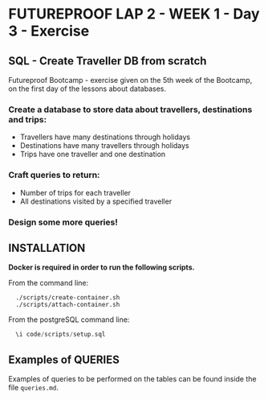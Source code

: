 # FUTUREPROOF LAP 2 - WEEK 1 - Day 3 - Exercise

## SQL - Create Traveller DB from scratch

Futureproof Bootcamp - exercise given on the 5th week of the Bootcamp, on the first day of the lessons about databases.

### Create a database to store data about travellers, destinations and trips:

- Travellers have many destinations through holidays
- Destinations have many travellers through holidays
- Trips have one traveller and one destination

### Craft queries to return:

- Number of trips for each traveller
- All destinations visited by a specified traveller

### Design some more queries!

## INSTALLATION

**Docker is required in order to run the following scripts.**

From the command line:

```
  ./scripts/create-container.sh
  ./scripts/attach-container.sh

```

From the postgreSQL command line:

```sql
  \i code/scripts/setup.sql
```

## Examples of QUERIES

Examples of queries to be performed on the tables can be found inside the file `queries.md`.
